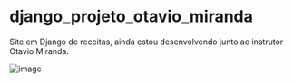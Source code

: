 # django_projeto_otavio_miranda

Site em Django de receitas, ainda estou desenvolvendo junto ao instrutor Otavio Miranda.

![image](https://user-images.githubusercontent.com/99411247/171064165-8fd839c1-349c-4895-8a0b-32cf3d79d85b.png)
